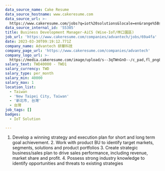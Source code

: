 ```yaml
---
data_source_name: Cake Resume
data_source_hostname: www.cakeresume.com
data_source_url: >-
  https://www.cakeresume.com/jobs?q=iot%20solutions&locale=en&range%5Bsalary_range%5D%5Bmin%5D=1000000
data_source_internal_id: '55305'
title: Business Development Manager-AiCS (Wise-IoT/林口園區)
job_url: 'https://www.cakeresume.com/companies/advantech/jobs/69a4fa'
date: 2023-03-30T09:19:12.771Z
company_name: Advantech 研華科技
company_page_url: 'https://www.cakeresume.com/companies/advantech'
company_logo_url: >-
  https://media.cakeresume.com/image/upload/s--3qTWnGnO--/c_pad,fl_png8,h_200,w_200/v1643360279/yupj58zxpza7gabhhfyz.png
salary_text: TWD40000 - TWD1
salary_currency: TWD
salary_type: per_month
salary_min: 40000
salary_max: 1
location_list:
  - Taiwan
  - 'New Taipei City, Taiwan'
  - '新北市, 台灣'
  - 台灣
job_tags: []
badges:
  - IoT Solution

---
```


1. Develop a winning strategy and execution plan for short and long term goal achievement. 2. Work with product BU to identify target markets, segments, solutions and product portfolios 3. Create strategic business/sales plan to drive sales performance, including revenue, market share and profit. 4. Possess strong industry knowledge to identify opportunities and threats to existing strategies
